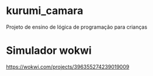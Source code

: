 # kurumi_camara
Projeto de ensino de lógica de programação para crianças

# Simulador wokwi
https://wokwi.com/projects/396355274239019009
